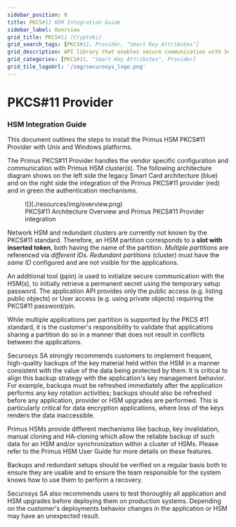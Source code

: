 ```yaml
---
sidebar_position: 0
title: PKCS#11 HSM Integration Guide
sidebar_label: Overview
grid_title: PKCS#11 (Cryptoki)
grid_search_tags: [PKCS#11, Provider, "Smart Key Attributes"]
grid_description: API library that enables secure communication with Securosys HSM clusters, manages cryptographic operations, and supports high availability with redundant partitions, ensuring seamless integration with applications.
grid_categories: [PKCS#11, "Smart Key Attributes", Provider]
grid_tile_logoUrl: '/img/securosys_logo.png'
---
```


# PKCS#11 Provider
### HSM Integration Guide

This document outlines the steps to install the Primus HSM PKCS#11
Provider with Unix and Windows platforms.

The Primus PKCS#11 Provider handles the vendor specific configuration
and communication with Primus HSM cluster(s). The following architecture
diagram shows on the left side the legacy Smart Card architecture (blue)
and on the right side the integration of the Primus PKCS#11 provider
(red) and in green the authentication mechanisms.

<figure className="image">
  ![](./resources/img/overview.png)

  <figcaption>
  PKCS#11 Architecture Overview and Primus PKCS#11 Provider integration
  </figcaption>
</figure>

Network HSM and redundant clusters are currently not known by the
PKCS#11 standard. Therefore, an HSM partition corresponds to a **slot
with inserted token**, both having the name of the partition. _Multiple
partitions_ are referenced via _different IDs_.
_Redundant partitions_ (cluster) must have the _same
ID_ configured and are not visible for the applications.

An additional tool (ppin) is used to initialize secure communication
with the HSM(s), to initially retrieve a permanent secret using the
temporary setup password. The application API provides only the public
access (e.g. listing public objects) or User access (e.g. using private
objects) requiring the PKCS#11 password/pin.

While multiple applications per partition is supported by the PKCS #11
standard, it is the customer's responsibility to validate that
applications sharing a partition do so in a manner that does not result
in conflicts between the applications.

Securosys SA strongly recommends customers to implement frequent,
high-quality backups of the key material held within the HSM in a manner
consistent with the value of the data being protected by them. It is
critical to align this backup strategy with the application's key
management behavior. For example, backups must be refreshed immediately
after the application performs any key rotation activities; backups
should also be refreshed before any application, provider or HSM
upgrades are performed. This is particularly critical for data
encryption applications, where loss of the keys renders the data
inaccessible.

Primus HSMs provide different mechanisms like backup, key invalidation,
manual cloning and HA-cloning which allow the reliable backup of such
data for an HSM and/or synchronization within a cluster of HSMs. Please
refer to the Primus HSM User Guide for more details on these features.

Backups and redundant setups should be verified on a regular basis both
to ensure they are usable and to ensure the team responsible for the
system knows how to use them to perform a recovery.

Securosys SA also recommends users to test thoroughly all application
and HSM upgrades before deploying them on production systems. Depending
on the customer's deployments behavior changes in the application or HSM
may have an unexpected result.
